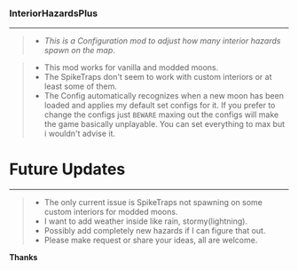 ### InteriorHazardsPlus
---  
> - *This is a Configuration mod to adjust how many interior hazards spawn on the map*.

> - This mod works for vanilla and modded moons.
> - The SpikeTraps don't seem to work with custom interiors or at least some of them.
> - The Config automatically recognizes when a new moon has been loaded and applies my default set configs for it. If you prefer to change the configs just `BEWARE` maxing out the configs will make the game basically unplayable. You can set everything to max but i wouldn't advise it. 

# Future Updates
---
> - The only current issue is SpikeTraps not spawning on some custom interiors for modded moons.
> - I want to add weather inside like rain, stormy(lightning).
> - Possibly add completely new hazards if I can figure that out.
> - Please make request or share your ideas, all are welcome.

**Thanks**

